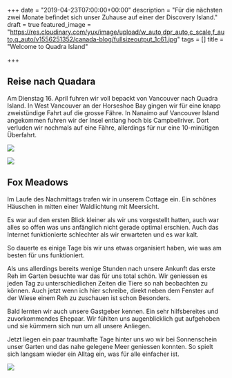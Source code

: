 +++
date = "2019-04-23T07:00:00+00:00"
description = "Für die nächsten zwei Monate befindet sich unser Zuhause auf einer der Discovery Island."
draft = true
featured_image = "https://res.cloudinary.com/yux/image/upload/w_auto,dpr_auto,c_scale,f_auto,q_auto/v1556251352/canada-blog/fullsizeoutput_1c61.jpg"
tags = []
title = "Welcome to Quadra Island"

+++
## Reise nach Quadara

Am Dienstag 16. April fuhren wir voll bepackt von Vancouver nach Quadra Island. In West Vancouver an der Horseshoe Bay gingen wir für eine knapp zweistündige Fahrt auf die grosse Fähre. In Nanaimo auf Vancouver Island angekommen fuhren wir der Insel entlang hoch bis Campbellriver. Dort verluden wir nochmals auf eine Fähre, allerdings für nur eine 10-minütigen Überfahrt.

![](https://res.cloudinary.com/yux/image/upload/w_auto,dpr_auto,c_scale,f_auto,q_auto/v1556251827/canada-blog/IMG_1442.jpg)

![](https://res.cloudinary.com/yux/image/upload/w_auto,dpr_auto,c_scale,f_auto,q_auto/v1556251730/canada-blog/IMG_1440.jpg)

## Fox Meadows

Im Laufe des Nachmittags trafen wir in unserem Cottage ein. Ein schönes Häuschen in mitten einer Waldlichtung mit Meersicht.

Es war auf den ersten Blick kleiner als wir uns vorgestellt hatten, auch war alles so offen was uns anfänglich nicht gerade optimal erschien. Auch das Internet funktionierte schlechter als wir erwarteten und es war kalt.

So dauerte es einige Tage bis wir uns etwas organisiert haben, wie was am besten für uns funktioniert.

Als uns allerdings bereits wenige Stunden nach unsere Ankunft das erste Reh im Garten besuchte war das für uns total schön. Wir geniessen es jeden Tag zu unterschiedlichen Zeiten die Tiere so nah beobachten zu können. Auch jetzt wenn ich hier schreibe, direkt neben dem Fenster auf der Wiese einem Reh zu zuschauen ist schon Besonders.

Bald lernten wir auch unsere Gastgeber kennen. Ein sehr hilfsbereites und zuvorkommendes Ehepaar. Wir fühlten uns augenblicklich gut aufgehoben und sie kümmern sich nun um all unsere Anliegen.

Jetzt liegen ein paar traumhafte Tage hinter uns wo wir bei Sonnenschein unser Garten und das nahe gelegene Meer geniessen konnten. So spielt sich langsam wieder ein Alltag ein, was für alle einfacher ist.

![](https://res.cloudinary.com/yux/image/upload/w_auto,dpr_auto,c_scale,f_auto,q_auto/v1556252553/canada-blog/IMG_6919.jpg)